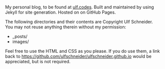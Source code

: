 My personal blog, to be found at [ulf.codes](http://ulf.codes). Built and maintained by using Jekyll for site generation. Hosted on on GitHub Pages.

The following directories and their contents are Copyright Ulf Schneider. You may not reuse anything therein without my permission:

- _posts/
- images/

Feel free to use the HTML and CSS as you please. If you do use them, a link back to https://github.com/ulfschneider/ulfschneider.github.io would be appreciated, but is not required.
